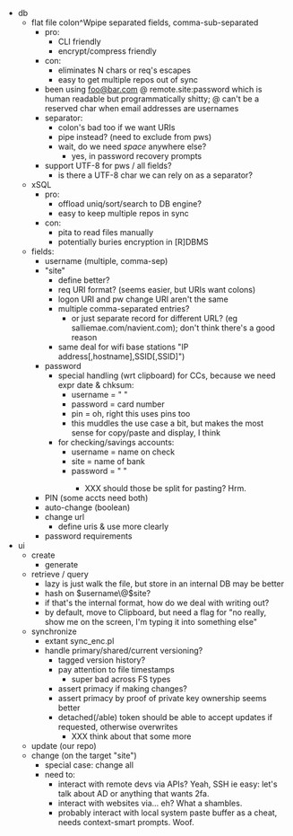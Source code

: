 * db
  * flat file colon^Wpipe separated fields, comma-sub-separated
    - pro:
      - CLI friendly
      - encrypt/compress friendly
    - con:
      - eliminates N chars or req's escapes
      - easy to get multiple repos out of sync
    - been using foo@bar.com @ remote.site:password which is human
    readable but programmatically shitty; @ can't be a reserved char
    when email addresses are usernames
    - separator:
      - colon's bad too if we want URIs
      - pipe instead? (need to exclude from pws)
      - wait, do we need *space* anywhere else?
        - yes, in password recovery prompts
    - support UTF-8 for pws / all fields?
      - is there a UTF-8 char we can rely on as a separator?
  * xSQL
    - pro:
      - offload uniq/sort/search to DB engine?
      - easy to keep multiple repos in sync
    - con:
      - pita to read files manually
      - potentially buries encryption in [R]DBMS
  * fields:
    - username (multiple, comma-sep)
    - "site"
      - define better?
      - req URI format? (seems easier, but URIs want colons)
      - logon URI and pw change URI aren't the same
      - multiple comma-separated entries?
        - or just separate record for different URL?
          (eg salliemae.com/navient.com); don't think there's a good
          reason
      - same deal for wifi base stations
        "IP address[,hostname],SSID[,SSID]")
    - password
      - special handling (wrt clipboard) for CCs, because we need
        expr date & chksum:
          - username = "<date> <chksum>"
          - password = card number
          - pin = oh, right this uses pins too
        - this muddles the use case a bit, but makes the most sense
          for copy/paste and display, I think
      - for checking/savings accounts:
          - username = name on check
          - site = name of bank
          - password = "<routing number> <acct number>"
            - XXX should those be split for pasting? Hrm.
    - PIN (some accts need both)
    - auto-change (boolean)
    - change url
      - define uris & use more clearly
    - password requirements
* ui
  * create
    - generate
  * retrieve / query
    - lazy is just walk the file, but store in an internal DB may
      be better
    - hash on $username\@$site?
    - if that's the internal format, how do we deal with writing
      out?
    - by default, move to Clipboard, but need a flag for "no really,
      show me on the screen, I'm typing it into something else"
  * synchronize
    * extant sync_enc.pl
    * handle primary/shared/current versioning?
      - tagged version history?
      - pay attention to file timestamps
        - super bad across FS types
      - assert primacy if making changes?
      - assert primacy by proof of private key ownership seems
      better
      - detached(/able) token should be able to accept updates if
      requested, otherwise overwrites
        - XXX think about that some more
  * update (our repo)
  * change (on the target "site")
    * special case: change all
    * need to:
      - interact with remote devs via APIs? Yeah, SSH ie easy: let's
			talk about AD or anything that wants 2fa.
      - interact with websites via... eh? What a shambles.
      - probably interact with local system paste buffer as a cheat,
			needs context-smart prompts. Woof.
